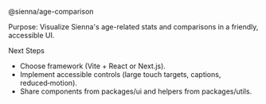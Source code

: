 @sienna/age-comparison

Purpose: Visualize Sienna's age-related stats and comparisons in a friendly, accessible UI.

Next Steps
- Choose framework (Vite + React or Next.js).
- Implement accessible controls (large touch targets, captions, reduced‑motion).
- Share components from packages/ui and helpers from packages/utils.


